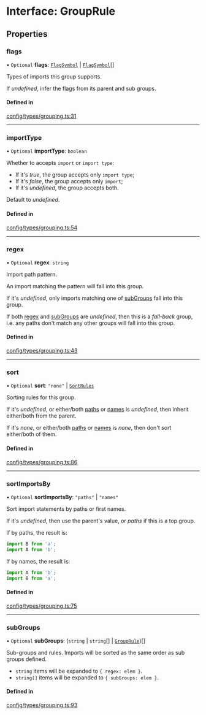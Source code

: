 # Interface: GroupRule

## Properties

### flags

• `Optional` **flags**: [`FlagSymbol`](../README.md#flagsymbol) \| [`FlagSymbol`](../README.md#flagsymbol)[]

Types of imports this group supports.

If _undefined_, infer the flags from its parent and sub groups.

#### Defined in

[config/types/grouping.ts:31](https://github.com/daidodo/format-imports/blob/e1114d9/src/lib/config/types/grouping.ts#L31)

___

### importType

• `Optional` **importType**: `boolean`

Whether to accepts `import` or `import type`:

- If it's _true_, the group accepts only `import type`;
- If it's _false_, the group accepts only `import`;
- If it's _undefined_, the group accepts both.

Default to _undefined_.

#### Defined in

[config/types/grouping.ts:54](https://github.com/daidodo/format-imports/blob/e1114d9/src/lib/config/types/grouping.ts#L54)

___

### regex

• `Optional` **regex**: `string`

Import path pattern.

An import matching the pattern will fall into this group.

If it's _undefined_, only imports matching one of [subGroups](#subGroups) fall into this group.

If both [regex](#regex) and [subGroups](#subGroups) are _undefined_, then this is a _fall-back_ group,
i.e. any paths don't match any other groups will fall into this group.

#### Defined in

[config/types/grouping.ts:43](https://github.com/daidodo/format-imports/blob/e1114d9/src/lib/config/types/grouping.ts#L43)

___

### sort

• `Optional` **sort**: ``"none"`` \| [`SortRules`](SortRules.md)

Sorting rules for this group.

If it's _undefined_, or either/both [paths](sortrules.md#paths) or [names](sortrules.md#names) is
_undefined_, then inherit either/both from the parent.

If it's _none_, or either/both [paths](sortrules.md#paths) or [names](sortrules.md#names) is
_none_, then don't sort either/both of them.

#### Defined in

[config/types/grouping.ts:86](https://github.com/daidodo/format-imports/blob/e1114d9/src/lib/config/types/grouping.ts#L86)

___

### sortImportsBy

• `Optional` **sortImportsBy**: ``"paths"`` \| ``"names"``

Sort import statements by paths or first names.

If it's _undefined_, then use the parent's value, or _paths_ if this is a top group.

If by paths, the result is:

```ts
import B from 'a';
import A from 'b';
```

If by names, the result is:

```ts
import A from 'b';
import B from 'a';
```

#### Defined in

[config/types/grouping.ts:75](https://github.com/daidodo/format-imports/blob/e1114d9/src/lib/config/types/grouping.ts#L75)

___

### subGroups

• `Optional` **subGroups**: (`string` \| `string`[] \| [`GroupRule`](GroupRule.md))[]

Sub-groups and rules. Imports will be sorted as the same order as sub groups defined.
- `string` items will be expanded to `{ regex: elem }`.
- `string[]` items will be expanded to `{ subGroups: elem }`.

#### Defined in

[config/types/grouping.ts:93](https://github.com/daidodo/format-imports/blob/e1114d9/src/lib/config/types/grouping.ts#L93)

